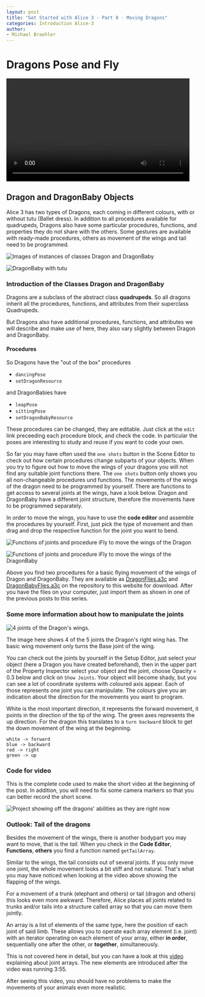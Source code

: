 ```yaml
---
layout: post
title: "Get Started with Alice 3 - Part 8 - Moving Dragons"
categories: Introduction Alice-3
author:
- Michael Braehler
---
```


# Dragons Pose and Fly

<video width="480" height="270" controls>
  <source src="/assets/vidDragon1.mp4" type="video/mp4">
Your browser does not support the video tag.
</video>


## Dragon and DragonBaby Objects

Alice 3 has two types of Dragons, each coming in different colours, with or without tutu (Ballet dress). In addition to all procedures available for quadrupeds, Dragons also have some particular procedures, functions, and properties they do not share with the others. Some gestures are available with ready-made procedures, others as movement of the wings and tail need to be programmed. 

![Images of instances of classes Dragon and DragonBaby](/assets/2024-05-13_17-04-05.png)

![DragonBaby with tutu](/assets/2024-05-09_23-35-59.png)


### Introduction of the Classes Dragon and DragonBaby

Dragons are a subclass of the abstract class **quadrupeds**. So all dragons inherit all the procedures, functions, and attributes from their superclass Quadrupeds.

But Dragons also have additional procedures, functions, and attributes we will describe and make use of here, they also vary slightly between Dragon and DragonBaby.


#### Procedures

So Dragons have the "out of the box" procedures
- ```dancingPose```
- ```setDragonResource```

and DragonBabies have
- ```leapPose```
- ```sittingPose```
- ```setDragonBabyResource```

These procedures can be changed, they are editable. Just click at the ```edit``` link preceeding each procedure block, and check the code. In particular the poses are interesting to study and reuse if you want to code your own.

So far you may have often used the ```one shots``` button in the Scene Editor to check out how certain procedures change subparts of your objects. When you try to figure out how to move the wings of your dragons you will not find any suitable joint functions there. The ```one shots``` button only shows you all non-changeable procedures und functions. The movements of the wings of the dragon need to be programmed by yourself. There are functions to get access to several joints at the wings, have a look below. Dragon and DragonBaby have a different joint structure, therefore the movements have to be programmed separately. 

In order to move the wings, you have to use the **code editor** and assemble the procedures by yourself. First, just pick the type of movement and then drag and drop the respective function for the joint you want to bend.

![Functions of joints and procedure iFly to move the wings of the Dragon](/assets/2024-05-09_23-38-01.png)

![Functions of joints and procedure iFly to move the wings of the DragonBaby](/assets/2024-05-09_23-37-10.png)

Above you find two procedures for a basic flying movement of the wings of Dragon and DragonBaby. They are available as [DragonFlies.a3c](https://github.com/mibrs/Alice3Coding/blob/main/DragonFlies.a3c) and [DragonBabyFlies.a3c](https://github.com/mibrs/Alice3Coding/blob/main/DragonBabyFlies.a3c) on the repository to this website for download. After you have the files on your computer, just import them as shown in one of the previous posts to this series.


### Some more information about how to manipulate the joints

![4 joints of the Dragon's wings](/assets/2024-05-09_22-15-10.png). 

The image here shows 4 of the 5 joints the Dragon's right wing has. The basic wing movement only turns the Base joint of the wing.

You can check out the joints by yourself in the Setup Editor, just select your object (here a Dragon you have created beforehand), then in the upper part of the Property Inspector select your object and the joint, choose Opacity = 0.3 below and click on ```Show Joints```. Your object will become shady, but you can see a lot of coordinate systems with coloured axis appear. Each of those represents one joint you can manipulate. The colours give you an indication about the direction for the movements you want to program. 

White is the most important direction, it represents the forward movement, it points in the direction of the tip of the wing. The green axes represents the up direction. For the dragon this translates to a ```turn backward``` block to get the down movement of the wing at the beginning.  

    white -> forward
    blue -> backward
    red -> right
    green -> up

### Code for video

This is the complete code used to make the short video at the beginning of the post. In addition, you will need to fix some camera markers so that you can better record the short scene.

![Project showing off the dragons' abilities as they are right now](/assets/2024-05-09_23-31-56.png)


### Outlook: Tail of the dragons

Besides the movement of the wings, there is another bodypart you may want to move, that is the *tail*.  When you check in the **Code Editor**, **Functions**, **others** you find a function named ```getTailArray```.

Similar to the wings, the tail consists out of several joints. If you only move one joint, the whole movement looks a bit stiff and not natural. That's what you may have noticed when looking at the video above showing the flapping of the wings.

For a movement of a trunk (elephant and others) or tail (dragon and others) this looks even more awkward. Therefore, Alice places all joints related to trunks and/or tails into a structure called array so that you can move them jointly. 

An array is a list of elements of the same type, here the position of each joint of said limb. These allows you to operate each array element (i.e. joint) with an iterator operating on each element of your array, either **in order**, sequentially one after the other,  or **together**, simultaneously.
  
This is not covered here in detail, but you can have a look at this [video](https://youtu.be/dkbmRmpK52U?feature=shared) explaining about joint arrays. The new elements are introduced after the video was running 3:55. 

After seeing this video, you should have no problems to make the movements of your animals even more realistic.
